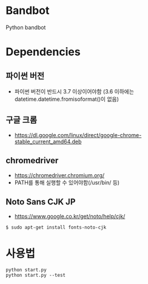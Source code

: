# Bandbot
Python bandbot

# Dependencies
## 파이썬 버전
* 파이썬 버전이 반드시 3.7 이상이어야함 (3.6 이하에는 datetime.datetime.fromisoformat()이 없음)

## 구글 크롬
* https://dl.google.com/linux/direct/google-chrome-stable_current_amd64.deb

## chromedriver
* https://chromedriver.chromium.org/
* PATH를 통해 실행할 수 있어야함(/usr/bin/ 등)

## Noto Sans CJK JP
* https://www.google.co.kr/get/noto/help/cjk/
```
$ sudo apt-get install fonts-noto-cjk
```

# 사용법
```
python start.py
python start.py --test
```